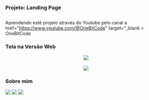 ### Projeto: Landing Page

##

Aprendendo esté projeto através do Youtube pelo canal a href="https://www.youtube.com/@OneBitCode" target="_blank > OneBitCode </a>

### Tela na Versão Web

<div align="center" >
 <img src="https://user-images.githubusercontent.com/44561610/212795202-ae354a26-5036-4fd5-aa6a-9bc046fff9ae.png">
 <br />
 <br />
 <img src="https://user-images.githubusercontent.com/44561610/212795258-e4c2ba1b-8590-4121-99a2-3dabd8d15922.png">
</div>

### Sobre mim

<div>
  <a href="https://instagram.com/lucasl.ima" target="_blank"><img src="https://img.shields.io/badge/-Instagram-%23E4405F?style=for-the-badge&logo=instagram&logoColor=white" target="_blank"></a>
  <a href = "mailto:lucasanjosdiscente@gmail.com"><img src="https://img.shields.io/badge/Gmail-D14836?style=for-the-badge&logo=gmail&logoColor=white" target="_blank"></a>
  <a href="#" target="_blank"><img src="https://img.shields.io/badge/-LinkedIn-%230077B5?style=for-the-badge&logo=linkedin&logoColor=white" target="_blank"></a>
</div>
